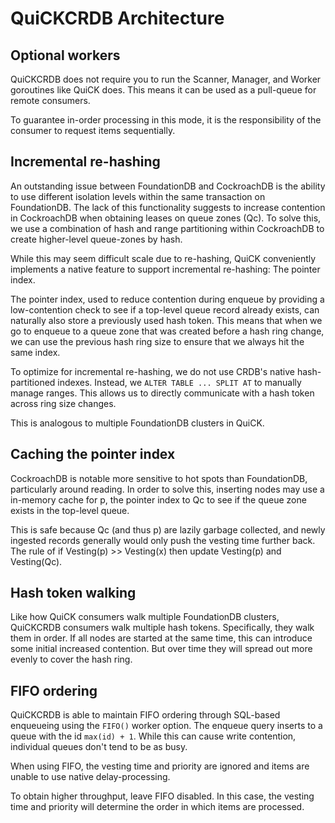 # QuiCKCRDB Architecture

## Optional workers

QuiCKCRDB does not require you to run the Scanner, Manager, and Worker goroutines like QuiCK does. This means it can be used as a pull-queue for remote consumers.

To guarantee in-order processing in this mode, it is the responsibility of the consumer to request items sequentially.

## Incremental re-hashing

An outstanding issue between FoundationDB and CockroachDB is the ability to use different isolation levels within the same transaction on FoundationDB. The lack of this functionality suggests to increase contention in CockroachDB when obtaining leases on queue zones (Qc). To solve this, we use a combination of hash and range partitioning within CockroachDB to create higher-level queue-zones by hash.

While this may seem difficult scale due to re-hashing, QuiCK conveniently implements a native feature to support incremental re-hashing: The pointer index.

The pointer index, used to reduce contention during enqueue by providing a low-contention check to see if a top-level queue record already exists, can naturally also store a previously used hash token. This means that when we go to enqueue to a queue zone that was created before a hash ring change, we can use the previous hash ring size to ensure that we always hit the same index.

To optimize for incremental re-hashing, we do not use CRDB's native hash-partitioned indexes. Instead, we `ALTER TABLE ... SPLIT AT` to manually manage ranges. This allows us to directly communicate with a hash token across ring size changes.

This is analogous to multiple FoundationDB clusters in QuiCK.

## Caching the pointer index

CockroachDB is notable more sensitive to hot spots than FoundationDB, particularly around reading. In order to solve this, inserting nodes may use a in-memory cache for p, the pointer index to Qc to see if the queue zone exists in the top-level queue.

This is safe because Qc (and thus p) are lazily garbage collected, and newly ingested records generally would only push the vesting time further back. The rule of if Vesting(p) >> Vesting(x) then update Vesting(p) and Vesting(Qc).

## Hash token walking

Like how QuiCK consumers walk multiple FoundationDB clusters, QuiCKCRDB consumers walk multiple hash tokens. Specifically, they walk them in order. If all nodes are started at the same time, this can introduce some initial increased contention. But over time they will spread out more evenly to cover the hash ring.

## FIFO ordering

QuiCKCRDB is able to maintain FIFO ordering through SQL-based enqueueing using the `FIFO()` worker option. The enqueue query inserts to a queue with the id `max(id) + 1`. While this can cause write contention, individual queues don't tend to be as busy.

When using FIFO, the vesting time and priority are ignored and items are unable to use native delay-processing.

To obtain higher throughput, leave FIFO disabled. In this case, the vesting time and priority will determine the order in which items are processed.